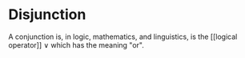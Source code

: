 # Disjunction
A conjunction is, in logic, mathematics, and linguistics, is the [[logical operator]] $\vee$ which has the meaning "or".